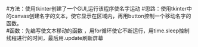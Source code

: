 #方法：使用tkinter创建了一个GUI,运行该程序使名字运动
#思路：使用tkinter中的canvas创建名字的文本，使它显示在区域内，再用button控制一个移动名字的函数。   
#函数：先编写使文本移动的函数 ，用for循环使它不断运行，用time.sleep控制线程进行的时间，最后用.update刷新屏幕
    


